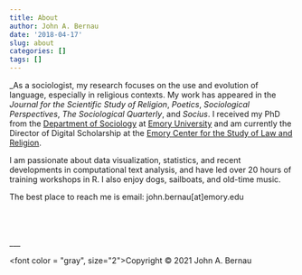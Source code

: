 ```yaml
---
title: About
author: John A. Bernau
date: '2018-04-17'
slug: about
categories: []
tags: []
---
```


_As a sociologist, my research focuses on the use and evolution of language, especially in religious contexts. My work has appeared in the *Journal for the Scientific Study of Religion*, *Poetics*, *Sociological Perspectives*, *The Sociological Quarterly*, and *Socius*. I received my PhD from the [Department of Sociology](http://sociology.emory.edu/home/index.html) at [Emory University](http://www.emory.edu/home/index.html) and am currently the Director of Digital Scholarship at the [Emory Center for the Study of Law and Religion](http://cslr.law.emory.edu/).

I am passionate about data visualization, statistics, and recent developments in computational text analysis, and have led over 20 hours of training workshops in R. I also enjoy dogs, sailboats, and old-time music. 

The best place to reach me is email: john.bernau[at]emory.edu

<br>
<br>
<br>
___

<font color = "gray", size="2">Copyright &copy; 2021 John A. Bernau</font>
